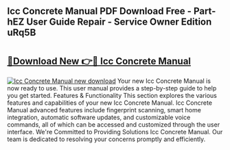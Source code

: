 ## Icc Concrete Manual PDF Download Free - Part-hEZ User Guide Repair - Service Owner Edition uRq5B

# <h2><a href="http://bc22990.oget.top/?id=Icc+Concrete+Manual">🔗Download New 👉🔴 Icc Concrete Manual</a></h2>

[![Icc Concrete Manual new download](https://i.imgur.com/5g1atiW.png)](http://bc22990.oget.top/?id=Icc+Concrete+Manual)
Your new Icc Concrete Manual is now ready to use. This user manual provides a step-by-step guide to help you get started. Features & Functionality This section explores the various features and capabilities of your new Icc Concrete Manual. Icc Concrete Manual advanced features include fingerprint scanning, smart home integration, automatic software updates, and customizable voice commands, all of which can be accessed and customized through the user interface. We're Committed to Providing Solutions Icc Concrete Manual. Our team is dedicated to resolving your concerns promptly and efficiently.
